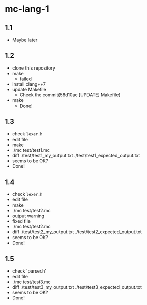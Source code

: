 # mc-lang-1
## 1.1
 - Maybe later

## 1.2
 - clone this repository
 - make
   - failed
 - install clang++7
 - update Makefile
   - Check the commit(58d10ae [UPDATE] Makefile)
 - make
   - Done!

## 1.3
 - check `lexer.h`
 - edit file
 - make
 - ./mc test/test1.mc
 - diff ./test/test1_my_output.txt ./test/test1_expected_output.txt
 - seems to be OK?
 - Done!

## 1.4
 - check `lexer.h`
 - edit file
 - make
 - ./mc test/test2.mc
 - output warning
 - fixed file
 - ./mc test/test2.mc
 - diff ./test/test2_my_output.txt ./test/test2_expected_output.txt
 - seems to be OK?
 - Done!

## 1.5
 - check 'parser.h'
 - edit file
 - ./mc test/test3.mc
 - diff ./test/test3_my_output.txt ./test/test3_expected_output.txt
 - seems to be OK?
 - Done!

